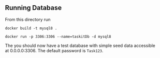 ## Running Database
From this directory run

`docker build -t mysql8 .`

`docker run -p 3306:3306 --name=taskitDb -d mysql8`


The you should now have a test database with simple seed data accessible at 0.0.0.0:3306. The default password is `Task123`.
